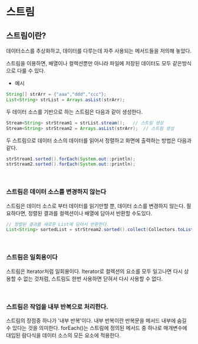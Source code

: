 스트림
===
스트림이란?
---
데이터소스를 추상화하고, 데이터를 다루는데 자주 사용되는 메서드들을 저의해 놓았다.

스트림을 이용하면, 배열이나 컬렉션뿐만 아니라 파일에 저장된 데이터도 모두 같은방식으로 다룰 수 있다.

 - 예시
```java
String[] strArr = {"aaa","ddd","ccc"};
List<String> strList = Arrays.asList(strArr);
```
두 데이터 소스를 기반으로 하는 스트림은 다음과 같이 생성한다.
```java
Stream<String> strStream1 = strList.stream();   // 스트림 생성
Stream<String> strStream2 = Arrays.asList(strArr);  // 스트림 생성
```
두 스트림으로 데이터 소스의 데이터를 읽어서 정렬하고 화면에 출력하는 방법은 다음과 같다.
```java
strStream1.sorted().forEach(System.out::println);
strStream2.sorted().forEach(System.out::println);
```

<br>

### **스트림은 데이터 소스를 변경하지 않는다**
스트림은 데이터 소스로 부터 데이터를 읽기만할 뿐, 데이터 소스를 변경하지 않는다. 필요하다면, 정렬된 결과를 컬렉션이나 배열에 담아서 반환할 수도있다.

```java
// 정렬된 결과를 새로운 List에 담아서 반환한다.
List<String> sortedList = strStream2.sorted().collect(Collectors.toList());
```

<br>

### **스트림은 일회용이다**
스트림은 Iterator처럼 일회용이다. Iterator로 컬렉션의 요소를 모두 일고나면 다시 상용할 수 없는 것처럼, 스트림도 한번 사용하면 닫혀서 다시 사용할 수 없다.

<br>

### **스트림은 작업을 내부 반복으로 처리한다.**
스트림의 장점중 하나가 '내부 반복'이다. 내부 반복이란 반복문을 메서드 내부에 숨길 수 있다는 것을 의미한다. forEach()는 스트림에 정의된 메서드 중 하나로 매개변수에 대입된 람다식을 데이터 소스의 모든 요소에 적용한다.
